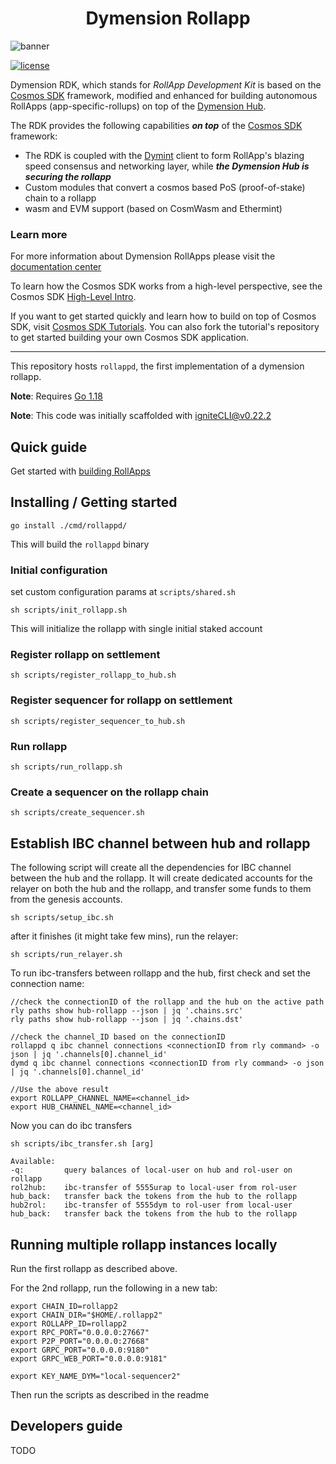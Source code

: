 <div align="center">
  <h1> Dymension Rollapp </h1>
</div>

![banner](https://user-images.githubusercontent.com/109034310/204804891-bdc0f7bc-4b17-4b4a-99ff-25153d3887ee.jpg)

[![license](https://img.shields.io/github/license/cosmos/cosmos-sdk.svg#thumbnail)](https://github.com/dymensionxyz/rdk/blob/main/LICENSE)


Dymension RDK, which stands for *RollApp Development Kit* is based on the [Cosmos SDK](https://github.com/cosmos/cosmos-sdk) framework, modified and enhanced for building autonomous RollApps (app-specific-rollups) on top of the [Dymension Hub](https://github.com/dymensionxyz/dymension). 

The RDK provides the following capabilities ***on top*** of the [Cosmos SDK](https://github.com/cosmos/cosmos-sdk) framework: 
* The RDK is coupled with the [Dymint](https://github.com/dymensionxyz/dymint) client to form RollApp's blazing speed consensus and networking layer, while ***the Dymension Hub is securing the rollapp***
* Custom modules that convert a cosmos based PoS (proof-of-stake) chain to a rollapp
* wasm and EVM support (based on CosmWasm and Ethermint)

### Learn more
For more information about Dymension RollApps please visit the [documentation center](https://docs.dymension.xyz/)

To learn how the Cosmos SDK works from a high-level perspective, see the Cosmos SDK [High-Level Intro](https://docs.cosmos.network/main/intro/overview.html).

If you want to get started quickly and learn how to build on top of Cosmos SDK, visit [Cosmos SDK Tutorials](https://tutorials.cosmos.network). You can also fork the tutorial's repository to get started building your own Cosmos SDK application.

---

This repository hosts `rollappd`, the first implementation of a dymension rollapp.


**Note**: Requires [Go 1.18](https://go.dev/)

**Note**: This code was initially scaffolded with igniteCLI@v0.22.2


## Quick guide
Get started with [building RollApps](https://docs.dymension.xyz/developers/getting-started/intro) 

## Installing / Getting started
```shell
go install ./cmd/rollappd/
```

This will build the ```rollappd``` binary


### Initial configuration
set custom configuration params at `scripts/shared.sh`

```
sh scripts/init_rollapp.sh
```

This will initialize the rollapp with single initial staked account

### Register rollapp on settlement

```
sh scripts/register_rollapp_to_hub.sh
```

### Register sequencer for rollapp on settlement

```
sh scripts/register_sequencer_to_hub.sh
```

### Run rollapp

```
sh scripts/run_rollapp.sh
```

### Create a sequencer on the rollapp chain

```
sh scripts/create_sequencer.sh
```

## Establish IBC channel between hub and rollapp
The following script will create all the dependencies for IBC channel between the hub and the rollapp.
It will create dedicated accounts for the relayer on both the hub and the rollapp, and transfer some funds to them from the genesis accounts. 

```
sh scripts/setup_ibc.sh
```

after it finishes (it might take few mins), run the relayer:
```
sh scripts/run_relayer.sh
```

To run ibc-transfers between rollapp and the hub,
first check and set the connection name:
```
//check the connectionID of the rollapp and the hub on the active path
rly paths show hub-rollapp --json | jq '.chains.src'
rly paths show hub-rollapp --json | jq '.chains.dst'

//check the channel_ID based on the connectionID
rollappd q ibc channel connections <connectionID from rly command> -o json | jq '.channels[0].channel_id'
dymd q ibc channel connections <connectionID from rly command> -o json | jq '.channels[0].channel_id'

//Use the above result
export ROLLAPP_CHANNEL_NAME=<channel_id>
export HUB_CHANNEL_NAME=<channel_id>
```

Now you can do ibc transfers
```
sh scripts/ibc_transfer.sh [arg]

Available:
-q:         query balances of local-user on hub and rol-user on rollapp
rol2hub:    ibc-transfer of 5555urap to local-user from rol-user
hub_back:   transfer back the tokens from the hub to the rollapp
hub2rol:    ibc-transfer of 5555dym to rol-user from local-user
hub_back:   transfer back the tokens from the hub to the rollapp

```

## Running multiple rollapp instances locally
Run the first rollapp as described above.

For the 2nd rollapp, run the following in a new tab:
```
export CHAIN_ID=rollapp2
export CHAIN_DIR="$HOME/.rollapp2"
export ROLLAPP_ID=rollapp2
export RPC_PORT="0.0.0.0:27667"
export P2P_PORT="0.0.0.0:27668"
export GRPC_PORT="0.0.0.0:9180"
export GRPC_WEB_PORT="0.0.0.0:9181"

export KEY_NAME_DYM="local-sequencer2"
```

Then run the scripts as described in the readme


## Developers guide
TODO
